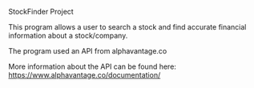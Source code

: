 StockFinder Project

This program allows a user to search a stock and find accurate financial information about a stock/company. 

The program used an API from alphavantage.co

More information about the API can be found here: https://www.alphavantage.co/documentation/



